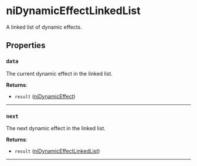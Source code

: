 # niDynamicEffectLinkedList

A linked list of dynamic effects.

## Properties

### `data`

The current dynamic effect in the linked list.

**Returns**:

* `result` ([niDynamicEffect](../../types/niDynamicEffect))

***

### `next`

The next dynamic effect in the linked list.

**Returns**:

* `result` ([niDynamicEffectLinkedList](../../types/niDynamicEffectLinkedList))

***

